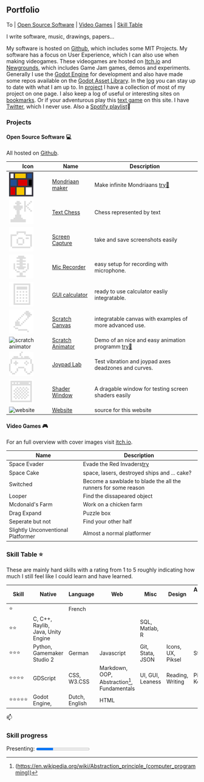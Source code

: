 ## Portfolio
To | [Open Source Software](#open-source-software) | [Video Games](#video-games) | [Skill Table](#skill-table-⭐) 

I write software, music, drawings, papers...

My software is hosted on [Github](https://github.com/boukew99), which includes some MIT Projects. My software has a focus on User Experience, which I can also use when making videogames. These videogames are hosted on [Itch.io](https://howyoudoing.itch.io/) and [Newgrounds](https://howyourdoing.newgrounds.com/), which includes Game Jam games, demos and experiments. Generally I use the [Godot Engine](https://godotengine.org) for development and also have made some repos available on the [Godot Asset Library](https://godotengine.org/asset-library/asset?category=&godot_version=&sort=updated&filter=boukew99). In the [log](log) you can stay up to date with what I am up to. In [project](#projects) I have a collection of most of my project on one page. I also keep a log of useful or interesting sites on [bookmarks](bookmarks). Or if your adventurous play this [text game](web_apps/text_adventure) on this site. I have [Twitter](https://twitter.com/HowYouD09409170), which I never use. Also a [Spotify playlist](https://open.spotify.com/playlist/5KGMXvW7Tg3emnWz5S2grT?si=328485d8732046a6)🎵

### Projects

#### Open Source Software 💻
All hosted on [Github](https://github.com/boukew99).

Icon | Name | Description 
--- | --- | ---
![mondriaan maker](https://raw.githubusercontent.com/boukew99/mondriaan_maker/main/icon.png) | [Mondriaan maker](https://github.com/boukew99/mondriaan_maker) | Make infinite Mondriaans [try🎨](https://itch.io/embed-upload/6017377?color=fac901)
![text chess](https://raw.githubusercontent.com/boukew99/text_chess/main/icon.png) | [Text Chess](https://github.com/boukew99/text_chess) | Chess represented by text 
![screen capture](https://raw.githubusercontent.com/boukew99/screen_capture/main/addons/screen_capture/screen_capture.png) | [Screen Capture](https://github.com/boukew99/screen_capture) |take and save screenshots easily 
![mic recorder](https://raw.githubusercontent.com/boukew99/mic_recorder/main/addons/mic_recorder/mic_recorder.png) | [Mic Recorder](https://github.com/boukew99/mic_recorder) | easy setup for recording with microphone.
![gui calculator](https://raw.githubusercontent.com/boukew99/gui_calculator/main/addons/calculator/icon.png) | [GUI calculator](https://github.com/boukew99/gui_calculator) | ready to use calculator easliy integratable.
![scratch canvas](https://raw.githubusercontent.com/boukew99/scratch_canvas/main/canvas/scratch_canvas.png) | [Scratch Canvas](https://github.com/boukew99/scratch_canvas) | integratable canvas with examples of more advanced use.
![scratch animator](https://raw.githubusercontent.com/boukew99/scratch_animator/main/scratch_animator.png) | [Scratch Animator](https://github.com/boukew99/scratch_animator) | Demo of an nice and easy animation programm [try🎥](https://itch.io/embed-upload/5744256?color=535353)
![joypad lab](https://raw.githubusercontent.com/boukew99/joypad_lab/main/icon.png) | [Joypad Lab](https://github.com/boukew99/joypad_lab) | Test vibration and joypad axes deadzones and curves.
![shader window](https://raw.githubusercontent.com/boukew99/shader_window/main/addons/shader_window/shader_window.png)| [Shader Window](https://github.com/boukew99/shader_window) | A dragable window for testing screen shaders easily
![website](https://raw.githubusercontent.com/boukew99/boukew99.github.io/main/favicon.ico) | [Website](https://github.com/boukew99/boukew99.github.io) | source for this website

#### Video Games 🎮
For an full overview with cover images visit [itch.io](https://howyoudoing.itch.io/).

Name | Description
--- | ---
Space Evader | Evade the Red Invaders[try](https://itch.io/embed-upload/2869595?color=ebdf64)
Space Cake | space, lasers, destroyed ships and ... cake?
Switched | Become a sawblade to blade the all the runners for some reason
Looper | Find the dissapeared object
Mcdonald's Farm | Work on a chicken farm
Drag Expand | Puzzle box
Seperate but not | Find your other half
Slightly Unconventional Platformer | Almost a normal platformer



### Skill Table ⭐
These are mainly hard skills with a rating from 1 to 5 roughly indicating how much I still feel like I could learn and have learned.


Skill | Native | Language | Web | Misc | Design | Academic 🎓 | Music 
---   | ---    | ---      | --- | ---  | ---    | ---         | --- 
⭐      | | French | | | 
⭐⭐     | C, C++, Raylib, Java, Unity Engine | | | SQL, Matlab, R | | | GarageBand, Harmonica, 
⭐⭐⭐    | Python, Gamemaker Studio 2 |  German| Javascript | Git, Stata, JSON | Icons, UX, Piksel | Statistics | Guitar, Audacity
⭐⭐⭐⭐   | GDScript | CSS, W3.CSS | Markdown, OOP, Abstraction[^1], Fundamentals | UI, GUI, Leaness | Reading, Writing | Piano, Keyboard
⭐⭐⭐⭐⭐  | Godot Engine, | Dutch, English | HTML | 


[^1]:(https://en.wikipedia.org/wiki/Abstraction_principle_(computer_programming))

📫

### Skill progress
 <label for="presenting">Presenting:</label>
<progress id="presenting" value="32" max="100"> 32% </progress> 

